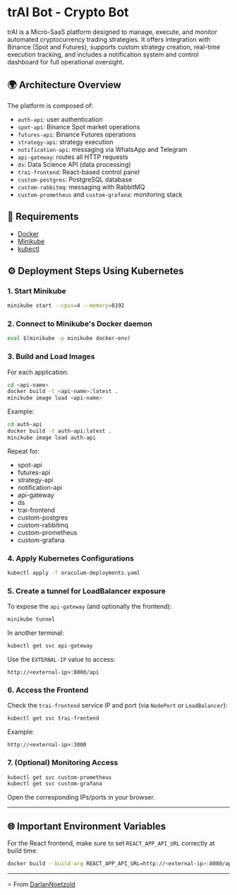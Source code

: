# trAI Bot - Crypto Bot

trAI is a Micro-SaaS platform designed to manage, execute, and monitor automated cryptocurrency trading strategies. It offers integration with Binance (Spot and Futures), supports custom strategy creation, real-time execution tracking, and includes a notification system and control dashboard for full operational oversight.

## 🌍 Architecture Overview

The platform is composed of:

- `auth-api`: user authentication
- `spot-api`: Binance Spot market operations
- `futures-api`: Binance Futures operations
- `strategy-api`: strategy execution
- `notification-api`: messaging via WhatsApp and Telegram
- `api-gateway`: routes all HTTP requests
- `ds`: Data Science API (data processing)
- `trai-frontend`: React-based control panel
- `custom-postgres`: PostgreSQL database
- `custom-rabbitmq`: messaging with RabbitMQ
- `custom-prometheus` and `custom-grafana`: monitoring stack

## 🧰 Requirements

- [Docker](https://www.docker.com/)
- [Minikube](https://minikube.sigs.k8s.io/docs/start/)
- [kubectl](https://kubernetes.io/docs/tasks/tools/)

## ⚙️ Deployment Steps Using Kubernetes

### 1. Start Minikube

```bash
minikube start --cpus=4 --memory=8192
```

### 2. Connect to Minikube's Docker daemon

```bash
eval $(minikube -p minikube docker-env)
```

### 3. Build and Load Images

For each application:

```bash
cd <api-name>
docker build -t <api-name>:latest .
minikube image load <api-name>
```

Example:
```bash
cd auth-api
docker build -t auth-api:latest .
minikube image load auth-api
```

Repeat for:
- spot-api
- futures-api
- strategy-api
- notification-api
- api-gateway
- ds
- trai-frontend
- custom-postgres
- custom-rabbitmq
- custom-prometheus
- custom-grafana

### 4. Apply Kubernetes Configurations

```bash
kubectl apply -f oraculum-deployments.yaml
```

### 5. Create a tunnel for LoadBalancer exposure

To expose the `api-gateway` (and optionally the frontend):

```bash
minikube tunnel
```

In another terminal:

```bash
kubectl get svc api-gateway
```

Use the `EXTERNAL-IP` value to access:

```
http://<external-ip>:8080/api
```

### 6. Access the Frontend

Check the `trai-frontend` service IP and port (via `NodePort` or `LoadBalancer`):

```bash
kubectl get svc trai-frontend
```

Example:
```
http://<external-ip>:3000
```

### 7. (Optional) Monitoring Access

```bash
kubectl get svc custom-prometheus
kubectl get svc custom-grafana
```

Open the corresponding IPs/ports in your browser.

---

## 🌐 Important Environment Variables

For the React frontend, make sure to set `REACT_APP_API_URL` correctly at build time:

```bash
docker build --build-arg REACT_APP_API_URL=http://<external-ip>:8080/api -t trai-frontend .
```

---

⭐️ From [DarlanNoetzold](https://github.com/DarlanNoetzold)



